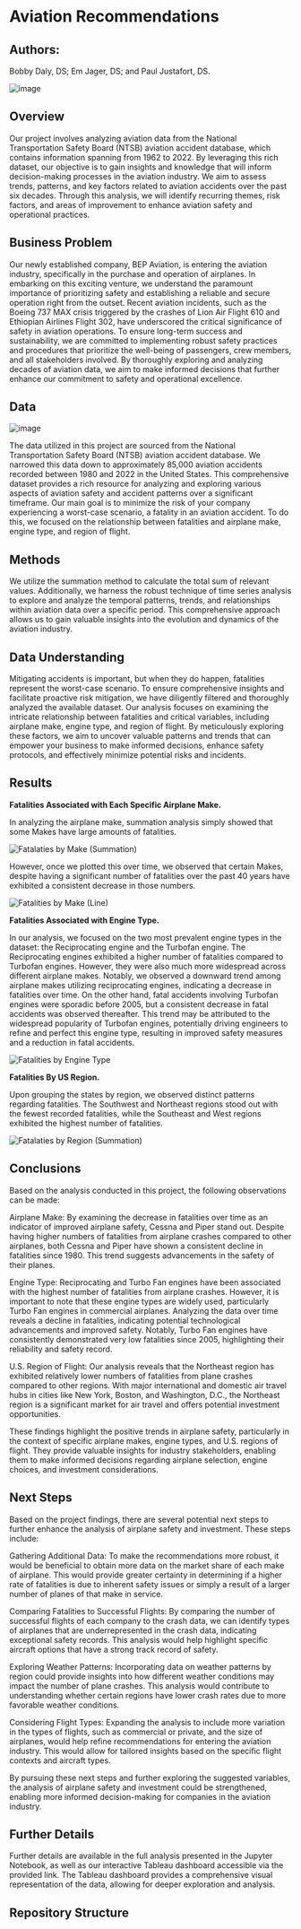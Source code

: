 # **Aviation Recommendations**

## **Authors**:
Bobby Daly, DS; Em Jager, DS; and Paul Justafort, DS.

![image](https://github.com/pmjustafort/DSC-Phase1-Project-BEP/assets/137816262/b10f9a2d-5783-4c77-a521-64094b1e16ce)

## **Overview**
Our project involves analyzing aviation data from the National Transportation Safety Board (NTSB) aviation accident database, which contains information spanning from 1962 to 2022. By leveraging this rich dataset, our objective is to gain insights and knowledge that will inform decision-making processes in the aviation industry. We aim to assess trends, patterns, and key factors related to aviation accidents over the past six decades. Through this analysis, we will identify recurring themes, risk factors, and areas of improvement to enhance aviation safety and operational practices. 


## **Business Problem**
Our newly established company, BEP Aviation, is entering the aviation industry, specifically in the purchase and operation of airplanes. In embarking on this exciting venture, we understand the paramount importance of prioritizing safety and establishing a reliable and secure operation right from the outset. Recent aviation incidents, such as the Boeing 737 MAX crisis triggered by the crashes of Lion Air Flight 610 and Ethiopian Airlines Flight 302, have underscored the critical significance of safety in aviation operations. To ensure long-term success and sustainability, we are committed to implementing robust safety practices and procedures that prioritize the well-being of passengers, crew members, and all stakeholders involved. By thoroughly exploring and analyzing decades of aviation data, we aim to make informed decisions that further enhance our commitment to safety and operational excellence.

## **Data**
![image](https://github.com/pmjustafort/DSC-Phase1-Project-BEP/assets/137816262/c91e6b81-8c9d-4672-8a37-ebf45d3cace7)

The data utilized in this project are sourced from the National Transportation Safety Board (NTSB) aviation accident database. We narrowed this data down to approximately 85,000 aviation accidents recorded between 1980 and 2022 in the United States. This comprehensive dataset provides a rich resource for analyzing and exploring various aspects of aviation safety and accident patterns over a significant timeframe. Our main goal is to minimize the risk of your company experiencing a worst-case scenario, a fatality in an aviation accident. To do this, we focused on the relationship between fatalities and airplane make, engine type, and region of flight.

## Methods
We utilize the summation method to calculate the total sum of relevant values. Additionally, we harness the robust technique of time series analysis to explore and analyze the temporal patterns, trends, and relationships within aviation data over a specific period. This comprehensive approach allows us to gain valuable insights into the evolution and dynamics of the aviation industry.

## **Data Understanding**
Mitigating accidents is important, but when they do happen, fatalities represent the worst-case scenario. To ensure comprehensive insights and facilitate proactive risk mitigation, we have diligently filtered and thoroughly analyzed the available dataset. Our analysis focuses on examining the intricate relationship between fatalities and critical variables, including airplane make, engine type, and region of flight. By meticulously exploring these factors, we aim to uncover valuable patterns and trends that can empower your business to make informed decisions, enhance safety protocols, and effectively minimize potential risks and incidents.

## Results
**Fatalities Associated with Each Specific Airplane Make.**

In analyzing the airplane make, summation analysis simply showed that some Makes have large amounts of fatalities. 

![Fatalaties by Make (Summation)](https://github.com/pmjustafort/DSC-Phase1-Project-BEP/assets/137816262/aef42ed4-57c5-4e64-92ca-65a9f72acd16)


However, once we plotted this over time, we observed that certain Makes, despite having a significant number of fatalities over the past 40 years have exhibited a consistent decrease in those numbers.

![Fatalities by Make (Line)](https://github.com/pmjustafort/DSC-Phase1-Project-BEP/assets/137816262/4723356c-b053-44b2-b1c8-4e29f5d5b1b1)

**Fatalities Associated with Engine Type.**

In our analysis, we focused on the two most prevalent engine types in the dataset: the Reciprocating engine and the Turbofan engine. The Reciprocating engines exhibited a higher number of fatalities compared to Turbofan engines. However, they were also much more widespread across different airplane makes. Notably, we observed a downward trend among airplane makes utilizing reciprocating engines, indicating a decrease in fatalities over time. On the other hand, fatal accidents involving Turbofan engines were sporadic before 2005, but a consistent decrease in fatal accidents was observed thereafter. This trend may be attributed to the widespread popularity of Turbofan engines, potentially driving engineers to refine and perfect this engine type, resulting in improved safety measures and a reduction in fatal accidents.


![Fatalities by Engine Type](https://github.com/pmjustafort/DSC-Phase1-Project-BEP/assets/137816262/e496b9fe-3c04-4ebe-861b-a45d1ef12353)


**Fatalities By US Region.**

Upon grouping the states by region, we observed distinct patterns regarding fatalities. The Southwest and Northeast regions stood out with the fewest recorded fatalities, while the Southeast and West regions exhibited the highest number of fatalities.

![Fatalaties by Region (Summation)](https://github.com/pmjustafort/DSC-Phase1-Project-BEP/assets/137816262/838d1360-773e-4258-bbf2-48fdae0741c2)

 
## **Conclusions**
Based on the analysis conducted in this project, the following observations can be made:

Airplane Make: By examining the decrease in fatalities over time as an indicator of improved airplane safety, Cessna and Piper stand out. Despite having higher numbers of fatalities from airplane crashes compared to other airplanes, both Cessna and Piper have shown a consistent decline in fatalities since 1980. This trend suggests advancements in the safety of their planes.

Engine Type: Reciprocating and Turbo Fan engines have been associated with the highest number of fatalities from airplane crashes. However, it is important to note that these engine types are widely used, particularly Turbo Fan engines in commercial airplanes. Analyzing the data over time reveals a decline in fatalities, indicating potential technological advancements and improved safety. Notably, Turbo Fan engines have consistently demonstrated very low fatalities since 2005, highlighting their reliability and safety record.

U.S. Region of Flight: Our analysis reveals that the Northeast region has exhibited relatively lower numbers of fatalities from plane crashes compared to other regions. With major international and domestic air travel hubs in cities like New York, Boston, and Washington, D.C., the Northeast region is a significant market for air travel and offers potential investment opportunities.

These findings highlight the positive trends in airplane safety, particularly in the context of specific airplane makes, engine types, and U.S. regions of flight. They provide valuable insights for industry stakeholders, enabling them to make informed decisions regarding airplane selection, engine choices, and investment considerations.

## **Next Steps**
Based on the project findings, there are several potential next steps to further enhance the analysis of airplane safety and investment. These steps include:

Gathering Additional Data: To make the recommendations more robust, it would be beneficial to obtain more data on the market share of each make of airplane. This would provide greater certainty in determining if a higher rate of fatalities is due to inherent safety issues or simply a result of a larger number of planes of that make in service.

Comparing Fatalities to Successful Flights: By comparing the number of successful flights of each company to the crash data, we can identify types of airplanes that are underrepresented in the crash data, indicating exceptional safety records. This analysis would help highlight specific aircraft options that have a strong track record of safety.

Exploring Weather Patterns: Incorporating data on weather patterns by region could provide insights into how different weather conditions may impact the number of plane crashes. This analysis would contribute to understanding whether certain regions have lower crash rates due to more favorable weather conditions.

Considering Flight Types: Expanding the analysis to include more variation in the types of flights, such as commercial or private, and the size of airplanes, would help refine recommendations for entering the aviation industry. This would allow for tailored insights based on the specific flight contexts and aircraft types.

By pursuing these next steps and further exploring the suggested variables, the analysis of airplane safety and investment could be strengthened, enabling more informed decision-making for companies in the aviation industry.

## Further Details

Further details are available in the full analysis presented in the Jupyter Notebook, as well as our interactive Tableau dashboard accessible via the provided link. The Tableau dashboard provides a comprehensive visual representation of the data, allowing for deeper exploration and analysis.

## **Repository Structure**

